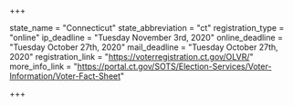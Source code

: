 +++

state_name = "Connecticut"
state_abbreviation = "ct"
registration_type = "online"
ip_deadline = "Tuesday November 3rd, 2020"
online_deadline = "Tuesday October 27th, 2020"
mail_deadline = "Tuesday October 27th, 2020"
registration_link = "https://voterregistration.ct.gov/OLVR/"
more_info_link = "https://portal.ct.gov/SOTS/Election-Services/Voter-Information/Voter-Fact-Sheet"

+++